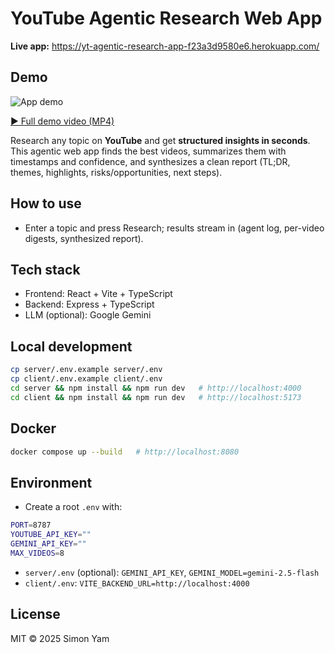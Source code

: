 # YouTube Agentic Research Web App

**Live app:** https://yt-agentic-research-app-f23a3d9580e6.herokuapp.com/

## Demo

![App demo](assets/demo_v23.gif)

[▶ Full demo video (MP4)](assets/demo_v23.mp4)

Research any topic on **YouTube** and get **structured insights in seconds**.
This agentic web app finds the best videos, summarizes them with timestamps and confidence, and synthesizes a clean report (TL;DR, themes, highlights, risks/opportunities, next steps).

## How to use
- Enter a topic and press Research; results stream in (agent log, per-video digests, synthesized report).

## Tech stack
- Frontend: React + Vite + TypeScript
- Backend: Express + TypeScript
- LLM (optional): Google Gemini

## Local development
```bash
cp server/.env.example server/.env
cp client/.env.example client/.env
cd server && npm install && npm run dev   # http://localhost:4000
cd client && npm install && npm run dev   # http://localhost:5173
```

## Docker
```bash
docker compose up --build   # http://localhost:8080
```

## Environment
- Create a root `.env` with:
```bash
PORT=8787
YOUTUBE_API_KEY=""
GEMINI_API_KEY=""
MAX_VIDEOS=8
```
- `server/.env` (optional): `GEMINI_API_KEY`, `GEMINI_MODEL=gemini-2.5-flash`
- `client/.env`: `VITE_BACKEND_URL=http://localhost:4000`

## License
MIT © 2025 Simon Yam
